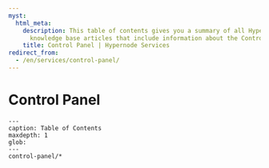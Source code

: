 ```yaml
---
myst:
  html_meta:
    description: This table of contents gives you a summary of all Hypernode platform
      knowledge base articles that include information about the Control Panel.
    title: Control Panel | Hypernode Services
redirect_from:
  - /en/services/control-panel/
---
```


# Control Panel

```{toctree}
---
caption: Table of Contents
maxdepth: 1
glob:
---
control-panel/*
```
